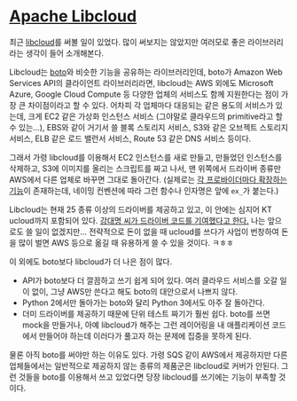 [Apache Libcloud][source]
=========================

최근 [libcloud][]를 써볼 일이 있었다. 많이 써보지는 않았지만 여러모로 좋은 라이브러리라는 생각이 들어 소개해본다.

Libcloud는 [boto][]와 비슷한 기능을 공유하는 라이브러리인데, boto가 Amazon Web Services API의 클라이언트 라이브러리라면, libcloud는 AWS 외에도 Microsoft Azure, Google Cloud Compute 등 다양한 업체의 서비스도 함께 지원한다는 점이 가장 큰 차이점이라고 할 수 있다. 어차피 각 업체마다 대응되는 같은 용도의 서비스가 있는데, 크게 EC2 같은 가상화 인스턴스 서비스 (그야말로 클라우드의 primitive라고 할 수 있는…), EBS와 같이 거기서 쓸 블록 스토리지 서비스, S3와 같은 오브젝트 스토리지 서비스, ELB 같은 로드 밸런서 서비스, Route 53 같은 DNS 서비스 등이다.

그래서 가령 libcloud를 이용해서 EC2 인스턴스를 새로 만들고, 만들었던 인스턴스를 삭제하고, S3에 이미지를 올리는 스크립트를 짜고 나서, 맨 위쪽에서 드라이버 종류만 AWS에서 다른 업체로 바꾸면 그대로 돌아간다. (실제로는 [각 프로바이더마다 확장하는 기능][1]이 존재하는데, 네이밍 컨벤션에 따라 그런 함수나 인자명은 앞에 `ex_`가 붙는다.)

Libcloud는 현재 25 종류 이상의 드라이버를 제공하고 있고, 이 안에는 심지어 KT ucloud까지 포함되어 있다. [강대명 씨가 드라이버 코드를 기여했다고 한다.][2] 나는 앞으로도 쓸 일이 없겠지만… 전략적으로 돈이 없을 때 ucloud를 쓰다가 사업이 번창하여 돈을 많이 벌면 AWS 등으로 옮길 때 유용하게 쓸 수 있을 것이다. ㅋㅎㅎ

이 외에도 boto보다 libcloud가 더 나은 점이 많다.

- API가 boto보다 더 깔끔하고 쓰기 쉽게 되어 있다. 여러 클라우드 서비스를 오갈 일이 없이, 그냥 AWS만 쓴다고 해도 boto의 대안으로서 나쁘지 않다.
- Python 2에서만 돌아가는 boto와 달리 Python 3에서도 아주 잘 돌아간다.
- 더미 드라이버를 제공하기 때문에 단위 테스트 짜기가 훨씬 쉽다. boto를 쓰면 mock을 만들거나, 아예 libcloud가 해주는 그런 레이어링을 내 애플리케이션 코드에서 만들어야 하는데 이러다가 풀고자 하는 문제에 집중을 못하게 된다.

물론 아직 boto를 써야만 하는 이유도 있다. 가령 SQS 같이 AWS에서 제공하지만 다른 업체들에서는 일반적으로 제공하지 않는 종류의 제품군은 libcloud로 커버가 안된다. 그런 것들을 boto를 이용해서 쓰고 있었다면 당장 libcloud를 쓰기에는 기능이 부족할 것이다.

[libcloud]: http://libcloud.apache.org/
[boto]: http://docs.pythonboto.org/
[1]: https://libcloud.readthedocs.org/en/latest/faq.html#what-are-the-extension-methods-and-arguments
[2]: http://charsyam.wordpress.com/2013/11/17/%EC%9E%85-%EA%B0%9C%EB%B0%9C-libcloud-%EB%A1%9C-kt-olleh-ucloud-biz-%EC%9D%B4%EC%9A%A9%ED%95%98%EA%B8%B0/

[source]: http://libcloud.apache.org/
